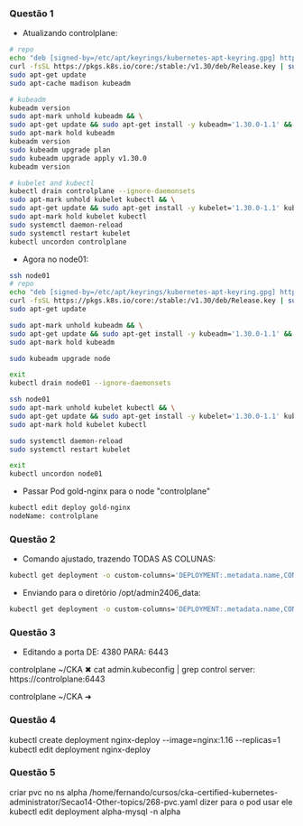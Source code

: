 


### Questão 1


- Atualizando controlplane:

~~~~bash
# repo
echo "deb [signed-by=/etc/apt/keyrings/kubernetes-apt-keyring.gpg] https://pkgs.k8s.io/core:/stable:/v1.30/deb/ /" | sudo tee /etc/apt/sources.list.d/kubernetes.list
curl -fsSL https://pkgs.k8s.io/core:/stable:/v1.30/deb/Release.key | sudo gpg --dearmor -o /etc/apt/keyrings/kubernetes-apt-keyring.gpg
sudo apt-get update
sudo apt-cache madison kubeadm

# kubeadm
kubeadm version
sudo apt-mark unhold kubeadm && \
sudo apt-get update && sudo apt-get install -y kubeadm='1.30.0-1.1' && \
sudo apt-mark hold kubeadm
kubeadm version
sudo kubeadm upgrade plan
sudo kubeadm upgrade apply v1.30.0
kubeadm version

# kubelet and kubectl
kubectl drain controlplane --ignore-daemonsets
sudo apt-mark unhold kubelet kubectl && \
sudo apt-get update && sudo apt-get install -y kubelet='1.30.0-1.1' kubectl='1.30.0-1.1' && \
sudo apt-mark hold kubelet kubectl
sudo systemctl daemon-reload
sudo systemctl restart kubelet
kubectl uncordon controlplane
~~~~



- Agora no node01:

~~~~bash
ssh node01
# repo
echo "deb [signed-by=/etc/apt/keyrings/kubernetes-apt-keyring.gpg] https://pkgs.k8s.io/core:/stable:/v1.30/deb/ /" | sudo tee /etc/apt/sources.list.d/kubernetes.list
curl -fsSL https://pkgs.k8s.io/core:/stable:/v1.30/deb/Release.key | sudo gpg --dearmor -o /etc/apt/keyrings/kubernetes-apt-keyring.gpg
sudo apt-get update

sudo apt-mark unhold kubeadm && \
sudo apt-get update && sudo apt-get install -y kubeadm='1.30.0-1.1' && \
sudo apt-mark hold kubeadm

sudo kubeadm upgrade node

exit
kubectl drain node01 --ignore-daemonsets

ssh node01
sudo apt-mark unhold kubelet kubectl && \
sudo apt-get update && sudo apt-get install -y kubelet='1.30.0-1.1' kubectl='1.30.0-1.1' && \
sudo apt-mark hold kubelet kubectl

sudo systemctl daemon-reload
sudo systemctl restart kubelet

exit
kubectl uncordon node01
~~~~



- Passar Pod gold-nginx para o node "controlplane"
~~~~bash
kubectl edit deploy gold-nginx
nodeName: controlplane
~~~~









### Questão 2


- Comando ajustado, trazendo TODAS AS COLUNAS:

~~~~bash
kubectl get deployment -o custom-columns='DEPLOYMENT:.metadata.name,CONTAINER_IMAGE:.spec.template.spec.containers[*].image,READY_REPLICAS:status.readyReplicas,NAMESPACE:.metadata.namespace' -n admin2406
~~~~

- Enviando para o diretório /opt/admin2406_data:

~~~~bash
kubectl get deployment -o custom-columns='DEPLOYMENT:.metadata.name,CONTAINER_IMAGE:.spec.template.spec.containers[*].image,READY_REPLICAS:status.readyReplicas,NAMESPACE:.metadata.namespace' -n admin2406 > /opt/admin2406_data
~~~~








### Questão 3

- Editando a porta
DE:
4380
PARA:
6443


controlplane ~/CKA ✖ cat admin.kubeconfig  | grep control
    server: https://controlplane:6443

controlplane ~/CKA ➜  







### Questão 4
kubectl create deployment nginx-deploy --image=nginx:1.16 --replicas=1
kubectl edit deployment nginx-deploy


### Questão 5
criar pvc no ns alpha
/home/fernando/cursos/cka-certified-kubernetes-administrator/Secao14-Other-topics/268-pvc.yaml
dizer para o pod usar ele
kubectl edit deployment alpha-mysql -n alpha